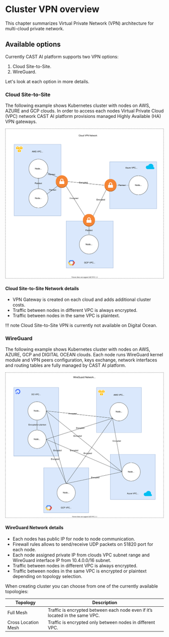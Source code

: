 # Cluster VPN overview

This chapter summarizes Virtual Private Network (VPN) architecture for multi-cloud private network.

## Available options

Currently CAST AI platform supports two VPN options:

1. Cloud Site-to-Site.
2. WireGuard.

Let's look at each option in more details.

### Cloud Site-to-Site

The following example shows Kubernetes cluster with nodes on AWS, AZURE and GCP clouds.
In order to access each nodes Virtual Private Cloud (VPC) network CAST AI platform
provisions managed Highly Available (HA) VPN gateways.

![](vpn-overview/cloudvpn.svg)

#### Cloud Site-to-Site Network details

- VPN Gateway is created on each cloud and adds additional cluster costs.
- Traffic between nodes in different VPC is always encrypted.
- Traffic between nodes in the same VPC is plaintext.

!!! note
    Cloud Site-to-Site VPN is currently not available on Digital Ocean.

### WireGuard

The following example shows Kubernetes cluster with nodes on AWS, AZURE, GCP and DIGITAL OCEAN clouds.
Each node runs WireGuard kernel module and VPN peers configuration, keys exchange, network interfaces
and routing tables are fully managed by CAST AI platform.

![](vpn-overview/wireguard.svg)

#### WireGuard Network details

- Each nodes has public IP for node to node communication.
- Firewall rules allows to send/receive UDP packets on 51820 port for each node.
- Each node assigned private IP from clouds VPC subnet range and WireGuard interface IP
from 10.4.0.0/16 subnet.
- Traffic between nodes in different VPC is always encrypted.
- Traffic between nodes in the same VPC is encrypted or plaintext depending on topology selection.

When creating cluster you can choose from one of the currently available topologies:

| Topology | Description |
|---|---|
| Full Mesh | Traffic is encrypted between each node even if it’s located in the same VPC. |
| Cross Location Mesh | Traffic is encrypted only between nodes in different VPC. |
